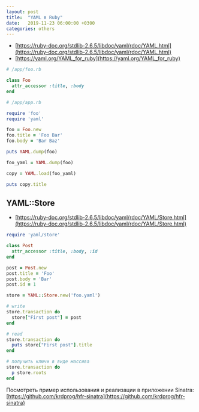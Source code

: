 ```yaml
---
layout: post
title:  "YAML в Ruby"
date:   2019-11-23 06:00:00 +0300
categories: others
---
```


- [https://ruby-doc.org/stdlib-2.6.5/libdoc/yaml/rdoc/YAML.html](https://ruby-doc.org/stdlib-2.6.5/libdoc/yaml/rdoc/YAML.html)
- [https://yaml.org/YAML_for_ruby](https://yaml.org/YAML_for_ruby)

```ruby
# /app/foo.rb

class Foo
  attr_accessor :title, :body
end
```

```ruby
# /app/app.rb

require 'foo'
require 'yaml'

foo = Foo.new
foo.title = 'Foo Bar'
foo.body = 'Bar Baz'

puts YAML.dump(foo)

foo_yaml = YAML.dump(foo)

copy = YAML.load(foo_yaml)

puts copy.title
```

## YAML::Store

- [https://ruby-doc.org/stdlib-2.6.5/libdoc/yaml/rdoc/YAML/Store.html](https://ruby-doc.org/stdlib-2.6.5/libdoc/yaml/rdoc/YAML/Store.html)

```ruby
require 'yaml/store'

class Post
  attr_accessor :title, :body, :id
end

post = Post.new
post.title = 'Foo'
post.body = 'Bar'
post.id = 1

store = YAML::Store.new('foo.yaml')

# write
store.transaction do
  store["First post"] = post
end

# read
store.transaction do
  puts store["First post"].title
end

# получить ключи в виде массива
store.transaction do
  p store.roots
end
```

Посмотреть пример использования и реализации в приложении Sinatra: [https://github.com/krdprog/hfr-sinatra](https://github.com/krdprog/hfr-sinatra)